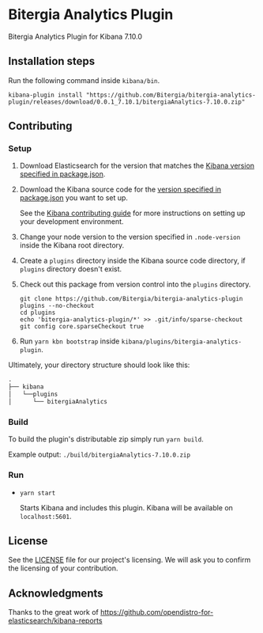 # Bitergia Analytics Plugin

Bitergia Analytics Plugin for Kibana 7.10.0

## Installation steps

Run the following command inside `kibana/bin`.

```
kibana-plugin install "https://github.com/Bitergia/bitergia-analytics-plugin/releases/download/0.0.1_7.10.1/bitergiaAnalytics-7.10.0.zip"
```

## Contributing

### Setup

1. Download Elasticsearch for the version that matches the [Kibana version specified in package.json](./package.json#L7).
1. Download the Kibana source code for the [version specified in package.json](./package.json#L7) you want to set up.

   See the [Kibana contributing guide](https://github.com/elastic/kibana/blob/master/CONTRIBUTING.md#setting-up-your-development-environment) for more instructions on setting up your development environment.

1. Change your node version to the version specified in `.node-version` inside the Kibana root directory.
1. Create a `plugins` directory inside the Kibana source code directory, if `plugins` directory doesn't exist.
1. Check out this package from version control into the `plugins` directory.
   ```
   git clone https://github.com/Bitergia/bitergia-analytics-plugin plugins --no-checkout
   cd plugins
   echo 'bitergia-analytics-plugin/*' >> .git/info/sparse-checkout
   git config core.sparseCheckout true
   ```
1. Run `yarn kbn bootstrap` inside `kibana/plugins/bitergia-analytics-plugin`.

Ultimately, your directory structure should look like this:

<!-- prettier-ignore -->
```md
.
├── kibana
│   └──plugins
│      └── bitergiaAnalytics
```

### Build

To build the plugin's distributable zip simply run `yarn build`.

Example output: `./build/bitergiaAnalytics-7.10.0.zip`

### Run

- `yarn start`

  Starts Kibana and includes this plugin. Kibana will be available on `localhost:5601`.


## License

See the [LICENSE](./LICENSE.txt) file for our project's licensing. We will ask you to confirm the licensing of your contribution.

## Acknowledgments

Thanks to the great work of https://github.com/opendistro-for-elasticsearch/kibana-reports